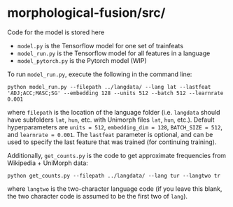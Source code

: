# morphological-fusion/src/
Code for the model is stored here
* `model.py` is the Tensorflow model for one set of trainfeats
* `model_run.py` is the Tensorflow model for all features in a language
* `model_pytorch.py` is the Pytorch model (WIP)

To run `model_run.py`, execute the following in the command line:
```
python model_run.py --filepath ../langdata/ --lang lat --lastfeat 'ADJ;ACC;MASC;SG' --embedding 128 --units 512 --batch 512 --learnrate 0.001
```
where `filepath` is the location of the language folder (i.e. `langdata` should have subfolders `lat`, `hun`, etc. with Unimorph files `lat`, `hun`, etc.). Default hyperparameters are `units = 512`, `embedding_dim = 128`, `BATCH_SIZE = 512`, and `learnrate = 0.001`. The `lastfeat` parameter is optional, and can be used to specify the last feature that was trained (for continuing training).

Additionally, `get_counts.py` is the code to get approximate frequencies from Wikipedia + UniMorph data:
```
python get_counts.py --filepath ../langdata/ --lang tur --langtwo tr
```
where `langtwo` is the two-character language code (if you leave this blank, the two character code is assumed to be the first two of `lang`).
